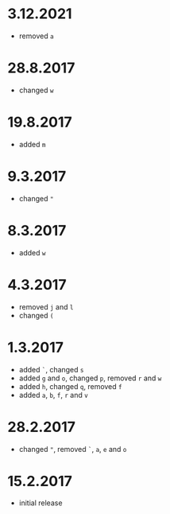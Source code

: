 # 3.12.2021

* removed `a`

# 28.8.2017

* changed `w`

# 19.8.2017

* added `m`

# 9.3.2017

* changed `"`

# 8.3.2017

* added `w`

# 4.3.2017

* removed `j` and `l`
* changed `(`

# 1.3.2017

* added `` ` ``, changed `s`
* added `g` and `o`, changed `p`, removed `r` and `w`
* added `h`, changed `q`, removed `f`
* added `a`, `b`, `f`, `r` and `v`

# 28.2.2017

* changed `"`, removed `` ` ``, `a`, `e` and `o`

# 15.2.2017

* initial release
